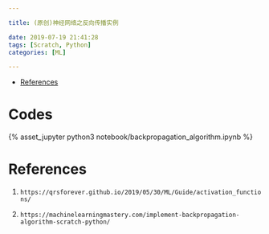 ```yaml
---

title: (原创)神经网络之反向传播实例

date: 2019-07-19 21:41:28
tags: [Scratch, Python]
categories: [ML]

---
```


<!-- vim-markdown-toc GFM -->

* [References](#references)

<!-- vim-markdown-toc -->

<!-- more -->

# Codes

{% asset_jupyter python3 notebook/backpropagation_algorithm.ipynb %}


# References

1. `https://qrsforever.github.io/2019/05/30/ML/Guide/activation_functions/`

2. `https://machinelearningmastery.com/implement-backpropagation-algorithm-scratch-python/`
